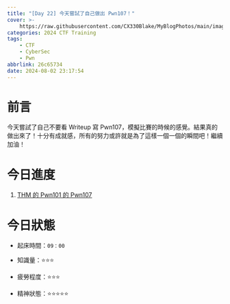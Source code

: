 ```yaml
---
title: "[Day 22] 今天嘗試了自己做出 Pwn107！"
cover: >-
    https://raw.githubusercontent.com/CX330Blake/MyBlogPhotos/main/image/hackerTraining.jpg
categories: 2024 CTF Training
tags:
    - CTF
    - CyberSec
    - Pwn
abbrlink: 26c65734
date: 2024-08-02 23:17:54
---
```


# 前言

今天嘗試了自己不要看 Writeup 寫 Pwn107，模擬比賽的時候的感覺。結果真的做出來了！十分有成就感，所有的努力或許就是為了這樣一個一個的瞬間吧！繼續加油！

# 今日進度

1. [THM 的 Pwn101 的 Pwn107](https://cx330.tw/posts/83b7f1b/)

# 今日狀態

-   起床時間：`09：00`

-   知識量：⭐⭐⭐

-   疲勞程度：⭐⭐⭐

-   精神狀態：⭐⭐⭐⭐⭐
